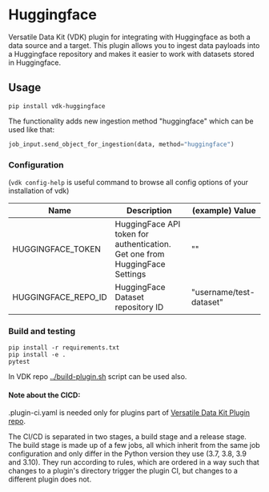 # Huggingface

Versatile Data Kit (VDK) plugin for integrating with Huggingface as both a data source and a target.
This plugin allows you to ingest data payloads into a Huggingface repository and makes it easier to work with datasets stored in Huggingface.


## Usage

```
pip install vdk-huggingface
```

The functionality adds new ingestion method "huggingface" which can be used like that:

```python
job_input.send_object_for_ingestion(data, method="huggingface")
```


### Configuration

(`vdk config-help` is useful command to browse all config options of your installation of vdk)

| Name                | Description                                                                 | (example)  Value        |
|---------------------|-----------------------------------------------------------------------------|-------------------------|
| HUGGINGFACE_TOKEN   | HuggingFace API token for authentication. Get one from HuggingFace Settings | ""                      |
| HUGGINGFACE_REPO_ID | HuggingFace Dataset repository ID                                           | "username/test-dataset" |



### Build and testing

```
pip install -r requirements.txt
pip install -e .
pytest
```

In VDK repo [../build-plugin.sh](https://github.com/vmware/versatile-data-kit/tree/main/projects/vdk-plugins/build-plugin.sh) script can be used also.


#### Note about the CICD:

.plugin-ci.yaml is needed only for plugins part of [Versatile Data Kit Plugin repo](https://github.com/vmware/versatile-data-kit/tree/main/projects/vdk-plugins).

The CI/CD is separated in two stages, a build stage and a release stage.
The build stage is made up of a few jobs, all which inherit from the same
job configuration and only differ in the Python version they use (3.7, 3.8, 3.9 and 3.10).
They run according to rules, which are ordered in a way such that changes to a
plugin's directory trigger the plugin CI, but changes to a different plugin does not.
